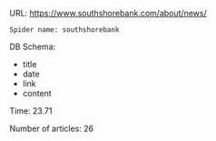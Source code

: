 URL: https://www.southshorebank.com/about/news/

    Spider name: southshorebank

DB Schema:
- title
- date
- link
- content

Time: 23.71

Number of articles: 26
